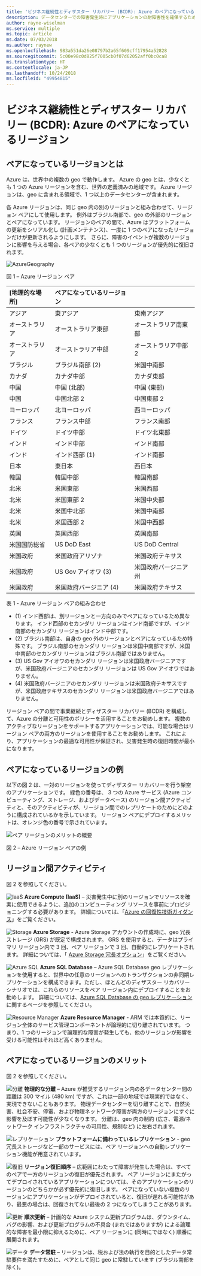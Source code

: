 ```yaml
---
title: 'ビジネス継続性とディザスター リカバリー (BCDR): Azure のペアになっているリージョン | Microsoft Docs'
description: データセンターでの障害発生時にアプリケーションの耐障害性を確保するための Azure のリージョン ペアについて説明します。
author: rayne-wiselman
ms.service: multiple
ms.topic: article
ms.date: 07/03/2018
ms.author: raynew
ms.openlocfilehash: 983a551da26e08797b2a65f609cff17954a52828
ms.sourcegitcommit: 5c00e98c0d825f7005cb0f07d62052aff0bc0ca8
ms.translationtype: HT
ms.contentlocale: ja-JP
ms.lasthandoff: 10/24/2018
ms.locfileid: "49954815"
---
```

# <a name="business-continuity-and-disaster-recovery-bcdr-azure-paired-regions"></a>ビジネス継続性とディザスター リカバリー (BCDR): Azure のペアになっているリージョン

## <a name="what-are-paired-regions"></a>ペアになっているリージョンとは

Azure は、世界中の複数の geo で動作します。 Azure の geo とは、少なくとも 1 つの Azure リージョンを含む、世界の定義済みの地域です。 Azure リージョンは、geo に含まれる領域で、1 つ以上のデータセンターが含まれます。

各 Azure リージョンは、同じ geo 内の別のリージョンと組み合わせて、リージョン ペアにして使用します。 例外はブラジル南部で、geo の外部のリージョンとペアになっています。 リージョンのペアの間で、Azure はプラットフォームの更新をシリアル化し (計画メンテナンス)、一度に 1 つのペアになったリージョンだけが更新されるようにします。 さらに、障害のイベントが複数のリージョンに影響を与える場合、各ペアの少なくとも 1 つのリージョンが優先的に復旧されます。

![AzureGeography](./media/best-practices-availability-paired-regions/GeoRegionDataCenter.png)

図 1 – Azure リージョン ペア

| [地理的な場所] | ペアになっているリージョン |  |
|:--- |:--- |:--- |
| アジア |東アジア |東南アジア |
| オーストラリア |オーストラリア東部 |オーストラリア南東部 |
| オーストラリア |オーストラリア中部 |オーストラリア中部 2 |
| ブラジル |ブラジル南部 (2) |米国中南部 |
| カナダ |カナダ中部 |カナダ東部 |
| 中国 |中国 (北部) |中国 (東部)|
| 中国 |中国北部 2 |中国東部 2|
| ヨーロッパ |北ヨーロッパ |西ヨーロッパ |
| フランス |フランス中部|フランス南部|
| ドイツ |ドイツ中部 |ドイツ北東部 |
| インド |インド中部 |インド南部 |
| インド |インド西部 (1) |インド南部 |
| 日本 |東日本 |西日本 |
| 韓国 |韓国中部 |韓国南部 |
| 北米 |米国東部 |米国西部 |
| 北米 |米国東部 2 |米国中央部 |
| 北米 |米国中北部 |米国中南部 |
| 北米 |米国西部 2 |米国中西部 
| 英国 |英国西部 |英国南部 |
| 米国国防総省 |US DoD East |US DoD Central |
| 米国政府 |米国政府アリゾナ |米国政府テキサス |
| 米国政府 |US Gov アイオワ (3) |米国政府バージニア州 |
| 米国政府 |米国政府バージニア (4) |米国政府テキサス |

表 1 - Azure リージョン ペアの組み合わせ

- (1) インド西部は、別リージョンと一方向のみでペアになっているため異なります。 インド西部のセカンダリ リージョンはインド南部ですが、インド南部のセカンダリ リージョンはインド中部です。
- (2) ブラジル南部は、自身の geo 外のリージョンとペアになっているため特殊です。 ブラジル南部のセカンダリ リージョンは米国中南部ですが、米国中南部のセカンダリ リージョンはブラジル南部ではありません。
- (3) US Gov アイオワのセカンダリ リージョンは米国政府バージニアですが、米国政府バージニアのセカンダリ リージョンは US Gov アイオワではありません。
- (4) 米国政府バージニアのセカンダリ リージョンは米国政府テキサスですが、米国政府テキサスのセカンダリ リージョンは米国政府バージニアではありません。


リージョン ペアの間で事業継続とディザスター リカバリー (BCDR) を構成して、Azure の分離と可用性のポリシーを活用することをお勧めします。 複数のアクティブなリージョンをサポートするアプリケーションでは、可能な場合はリージョン ペアの両方のリージョンを使用することをお勧めします。 これにより、アプリケーションの最適な可用性が保証され、災害発生時の復旧時間が最小になります。 

## <a name="an-example-of-paired-regions"></a>ペアになっているリージョンの例
以下の図 2 は、一対のリージョンを使ってディザスター リカバリーを行う架空のアプリケーションです。 緑色の番号は、 3 つの Azure サービス (Azure コンピューティング、ストレージ、およびデータベース) のリージョン間アクティビティと、そのアクティビティが、リージョン間でのレプリケートのためにどのように構成されているかを示しています。 リージョン ペアにデプロイするメリットは、オレンジ色の番号で示されています。

![ペア リージョンのメリットの概要](./media/best-practices-availability-paired-regions/PairedRegionsOverview2.png)

図 2 – Azure リージョン ペアの例

## <a name="cross-region-activities"></a>リージョン間アクティビティ
図 2 を参照してください。

![IaaS](./media/best-practices-availability-paired-regions/1Green.png) **Azure Compute (IaaS)** – 災害発生中に別のリージョンでリソースを確実に使用できるように、追加のコンピューティング リソースを事前にプロビジョニングする必要があります。 詳細については、「[Azure の回復性技術ガイダンス](resiliency/resiliency-technical-guidance.md)」をご覧ください。

![Storage](./media/best-practices-availability-paired-regions/2Green.png) **Azure Storage** - Azure Storage アカウントの作成時に、geo 冗長ストレージ (GRS) が既定で構成されます。 GRS を使用すると、データはプライマリ リージョン内で 3 回、ペア リージョンで 3 回、自動的にレプリケートされます。 詳細については、「 [Azure Storage 冗長オプション](storage/common/storage-redundancy.md)」をご覧ください。

![Azure SQL](./media/best-practices-availability-paired-regions/3Green.png) **Azure SQL Database** – Azure SQL Database geo レプリケーションを使用すると、世界中の任意のリージョンへのトランザクションの非同期レプリケーションを構成できます。ただし、ほとんどのディザスター リカバリー シナリオでは、これらのリソースをペア リージョン内にデプロイすることをお勧めします。 詳細については、[Azure SQL Database の geo レプリケーション](sql-database/sql-database-geo-replication-overview.md)に関するページを参照してください。

![Resource Manager](./media/best-practices-availability-paired-regions/4Green.png) **Azure Resource Manager** - ARM では本質的に、リージョン全体のサービス管理コンポーネントが論理的に切り離されています。 つまり、1 つのリージョンで論理的な障害が発生しても、他のリージョンが影響を受ける可能性はそれほど高くありません。

## <a name="benefits-of-paired-regions"></a>ペアになっているリージョンのメリット
図 2 を参照してください。  

![分離](./media/best-practices-availability-paired-regions/5Orange.png)
**物理的な分離** – Azure が推奨するリージョン内の各データセンター間の距離は 300 マイル (480 km) ですが、これは一部の地域では現実的ではなく、実現できないこともあります。 物理データセンターを切り離すことで、自然災害、社会不安、停電、および物理ネットワーク障害が両方のリージョンにすぐに影響を及ぼす可能性が少なくなります。 分離は、geo 内の制約 (広さ、電源/ネットワーク インフラストラクチャの可用性、規制など) に左右されます。  

![レプリケーション](./media/best-practices-availability-paired-regions/6Orange.png)
**プラットフォームに備わっているレプリケーション** - geo 冗長ストレージなど一部のサービスには、ペア リージョンへの自動レプリケーション機能が用意されています。

![復旧](./media/best-practices-availability-paired-regions/7Orange.png)
**リージョン復旧順序** – 広範囲にわたって障害が発生した場合は、すべてのペアで一方のリージョンの復旧が優先されます。 ペア リージョンにまたがってデプロイされているアプリケーションについては、そのアプリケーションのリージョンのどちらかが必ず優先的に復旧します。 ペアになっていない複数のリージョンにアプリケーションがデプロイされていると、復旧が遅れる可能性があり、最悪の場合は、回復されてない最後の 2 つになってしまうことがあります。

![更新](./media/best-practices-availability-paired-regions/8Orange.png)
**順次更新** – 計画的な Azure システム更新プログラムは、ダウンタイム、バグの影響、および更新プログラムの不具合 (まれではありますが) による論理的な障害を最小限に抑えるために、ペア リージョンに (同時にではなく) 順番に展開されます。

![データ](./media/best-practices-availability-paired-regions/9Orange.png)
**データ常駐** – リージョンは、税および法の執行を目的としたデータ常駐要件を満たすために、ペアとして同じ geo に常駐しています (ブラジル南部を除く)。
